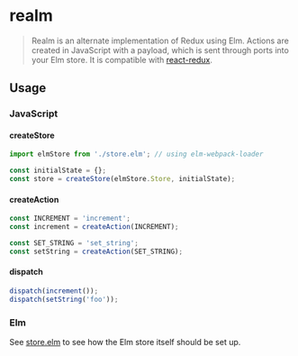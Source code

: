 # realm
> Realm is an alternate implementation of Redux using Elm. Actions are created in JavaScript with a payload, which is sent through ports into your Elm store.
> It is compatible with <a href="https://github.com/reactjs/react-redux">react-redux</a>.

## Usage

### JavaScript

#### createStore
```javascript
import elmStore from './store.elm'; // using elm-webpack-loader

const initialState = {};
const store = createStore(elmStore.Store, initialState);
```
#### createAction
```javascript
const INCREMENT = 'increment';
const increment = createAction(INCREMENT);

const SET_STRING = 'set_string';
const setString = createAction(SET_STRING);
```
#### dispatch
```javascript
dispatch(increment());
dispatch(setString('foo'));
```

### Elm
See <a href="https://github.com/aardito2/realm/blob/master/example/store.elm">store.elm</a> to see how the Elm store itself should be set up.
